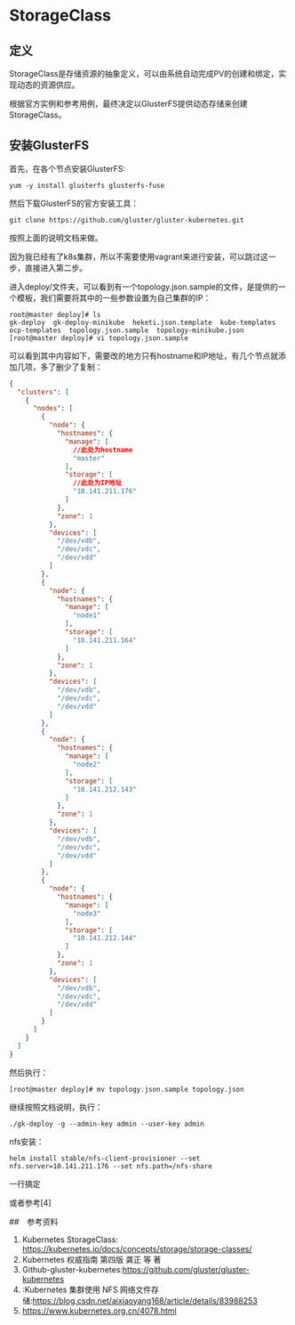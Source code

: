 # StorageClass

## 定义

StorageClass是存储资源的抽象定义，可以由系统自动完成PV的创建和绑定，实现动态的资源供应。

根据官方实例和参考用例，最终决定以GlusterFS提供动态存储来创建StorageClass。

## 安装GlusterFS

首先，在各个节点安装GlusterFS:

```shell
yum -y install glusterfs glusterfs-fuse
```

然后下载GlusterFS的官方安装工具：

```shell
git clone https://github.com/gluster/gluster-kubernetes.git
```

按照上面的说明文档来做。

因为我已经有了k8s集群，所以不需要使用vagrant来进行安装，可以跳过这一步，直接进入第二步。

进入deploy/文件夹，可以看到有一个topology.json.sample的文件，是提供的一个模板，我们需要将其中的一些参数设置为自己集群的IP：

```shell
root@master deploy]# ls
gk-deploy  gk-deploy-minikube  heketi.json.template  kube-templates  ocp-templates  topology.json.sample  topology-minikube.json
[root@master deploy]# vi topology.json.sample
```

可以看到其中内容如下，需要改的地方只有hostname和IP地址，有几个节点就添加几项，多了删少了复制：

```json
{
  "clusters": [
    {
      "nodes": [
        {
          "node": {
            "hostnames": {
              "manage": [
                //此处为hostname
                "master"
              ],
              "storage": [
                //此处为IP地址
                "10.141.211.176"
              ]
            },
            "zone": 1
          },
          "devices": [
            "/dev/vdb",
            "/dev/vdc",
            "/dev/vdd"
          ]
        },
        {
          "node": {
            "hostnames": {
              "manage": [
                "node1"
              ],
              "storage": [
                "10.141.211.164"
              ]
            },
            "zone": 1
          },
          "devices": [
            "/dev/vdb",
            "/dev/vdc",
            "/dev/vdd"
          ]
        },
        {
          "node": {
            "hostnames": {
              "manage": [
                "node2"
              ],
              "storage": [
                "10.141.212.143"
              ]
            },
            "zone": 1
          },
          "devices": [
            "/dev/vdb",
            "/dev/vdc",
            "/dev/vdd"
          ]
        },
        {
          "node": {
            "hostnames": {
              "manage": [
                "node3"
              ],
              "storage": [
                "10.141.212.144"
              ]
            },
            "zone": 1
          },
          "devices": [
            "/dev/vdb",
            "/dev/vdc",
            "/dev/vdd"
          ]
        }
      ]
    }
  ]
}
```

然后执行：

```shell
[root@master deploy]# mv topology.json.sample topology.json
```

继续按照文档说明，执行：

```
./gk-deploy -g --admin-key admin --user-key admin
```







nfs安装：

```shell
helm install stable/nfs-client-provisioner --set nfs.server=10.141.211.176 --set nfs.path=/nfs-share
```

一行搞定

或者参考[4]



##　参考资料

1. Kubernetes StorageClass: https://kubernetes.io/docs/concepts/storage/storage-classes/
2. Kubernetes 权威指南 第四版 龚正 等 著
3. Github-gluster-kubernetes:https://github.com/gluster/gluster-kubernetes
4. :Kubernetes 集群使用 NFS 网络文件存储:https://blog.csdn.net/aixiaoyang168/article/details/83988253
5. https://www.kubernetes.org.cn/4078.html